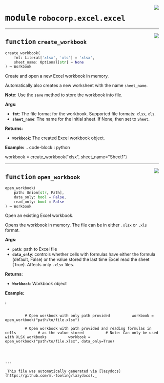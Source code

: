<!-- markdownlint-disable -->

<a href="../../excel/src/robocorp/excel/excel.py#L0"><img align="right" style="float:right;" src="https://img.shields.io/badge/-source-cccccc?style=flat-square"></a>

# <kbd>module</kbd> `robocorp.excel.excel`





---

<a href="../../excel/src/robocorp/excel/excel.py#L9"><img align="right" style="float:right;" src="https://img.shields.io/badge/-source-cccccc?style=flat-square"></a>

## <kbd>function</kbd> `create_workbook`

```python
create_workbook(
    fmt: Literal['xlsx', 'xls'] = 'xlsx',
    sheet_name: Optional[str] = None
) → Workbook
```

Create and open a new Excel workbook in memory. 

Automatically also creates a new worksheet with the name ``sheet_name``. 

**Note:** Use the ``save`` method to store the workbook into file. 



**Args:**
 
 - <b>`fmt`</b>:  The file format for the workbook. Supported file formats: ``xlsx``, ``xls``. 
 - <b>`sheet_name`</b>:  The name for the initial sheet. If None, then set to ``Sheet``. 



**Returns:**
 
 - <b>`Workbook`</b>:  The created Excel workbook object. 



**Example:**
 .. code-block:: python 

 workbook = create_workbook("xlsx", sheet_name="Sheet1") 


---

<a href="../../excel/src/robocorp/excel/excel.py#L50"><img align="right" style="float:right;" src="https://img.shields.io/badge/-source-cccccc?style=flat-square"></a>

## <kbd>function</kbd> `open_workbook`

```python
open_workbook(
    path: Union[str, Path],
    data_only: bool = False,
    read_only: bool = False
) → Workbook
```

Open an existing Excel workbook. 

Opens the workbook in memory. The file can be in either ``.xlsx`` or ``.xls`` format. 



**Args:**
 
 - <b>`path`</b>:  path to Excel file 
 - <b>`data_only`</b>:  controls whether cells with formulas have either  the formula (default, False) or the value stored the last time Excel  read the sheet (True). Affects only ``.xlsx`` files. 



**Returns:**
 
 - <b>`Workbook`</b>:  Workbook object 



**Example:**
 

:
``` 

         # Open workbook with only path provided          workbook = open_workbook("path/to/file.xlsx") 

         # Open workbook with path provided and reading formulas in cells          # as the value stored          # Note: Can only be used with XLSX workbooks          workbook = open_workbook("path/to/file.xlsx", data_only=True) 




---

_This file was automatically generated via [lazydocs](https://github.com/ml-tooling/lazydocs)._
